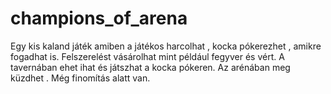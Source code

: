 # champions_of_arena

Egy kis kaland játék amiben a játékos harcolhat , kocka pókerezhet , amikre fogadhat is. Felszerelést vásárolhat  mint például fegyver és vért.
A tavernában ehet ihat és játszhat a kocka pókeren. Az arénában meg  küzdhet . Még finomítás alatt van.